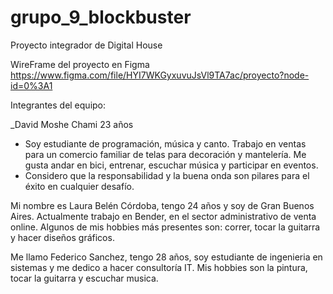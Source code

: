 # grupo_9_blockbuster
Proyecto integrador de Digital House

WireFrame del proyecto en Figma
https://www.figma.com/file/HYI7WKGyxuvuJsVl9TA7ac/proyecto?node-id=0%3A1

Integrantes del equipo:

_David Moshe Chami 23 años
- Soy estudiante de programación, música y canto. Trabajo en ventas para un comercio familiar de telas para decoración y mantelería. Me gusta andar en bici, entrenar, escuchar música y participar en eventos.
- Considero que la responsabilidad y la buena onda son pilares para el éxito en cualquier desafío.

Mi nombre es Laura Belén Córdoba, tengo 24 años y soy de Gran Buenos Aires.  Actualmente trabajo en Bender, en el sector administrativo de venta online. 
Algunos de mis hobbies más presentes son: correr, tocar la guitarra y hacer diseños gráficos.

Me llamo Federico Sanchez, tengo 28 años, soy estudiante de ingenieria en sistemas y me dedico a hacer consultoría IT. Mis hobbies son la pintura, tocar la guitarra y escuchar musica. 



